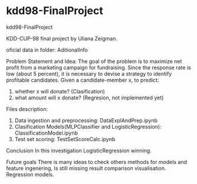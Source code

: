 # kdd98-FinalProject
kdd98-FinalProject

KDD-CUP-98   final project by  Uliana Zeigman.

oficial data in folder: AditionalInfo

Problem Statement and Idea: 
The goal of the problem is to maximize net profit from a marketing campaign for fundraising. Since the response rate is low (about 5 percent), it is necessary to devise a strategy to identify profitable candidates. Given a candidate-member x, to predict:

1. whether x will donate? (Clasification)
2. what amount will x donate? (Regresion, not implemented yet)

Files description:
1. Data ingestion and preprocessing:
DataExplAndPrep.ipynb
2. Clasification Models(MLPClassifier and  LogisticRegression):  
ClassificationModel.ipynb
3. Test set scoring:
TestSetScoreCalc.ipynb

Conclusion
In this investigation LogisticRegression winning.

Future goals
There is  many ideas to check others methods for models and feature ingenering, 
Is still missing result comparison visualisation.
Regression models.

